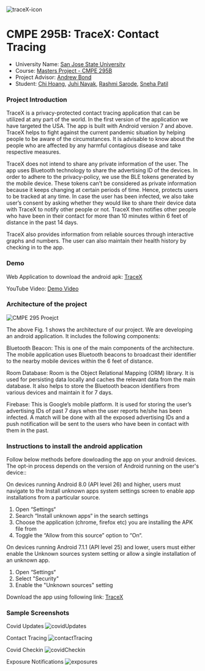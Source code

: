 ![traceX-icon](https://user-images.githubusercontent.com/39228894/118234975-f110ff00-b448-11eb-9738-c7f88e965b62.png)
# CMPE 295B: TraceX: Contact Tracing 
*	University Name: [San Jose State University](http://www.sjsu.edu/) 
*	Course: [Masters Project - CMPE 295B](https://cmpe.sjsu.edu/masters-project)
*	Project Advisor: [Andrew Bond](https://www.linkedin.com/in/ahbond/)
*	Student: [Chi Hoang](https://www.linkedin.com/in/choang102/), [Juhi Nayak](https://www.linkedin.com/in/juhinayak/), [Rashmi Sarode](https://www.linkedin.com/in/rashmisarode), [Sneha Patil](https://www.linkedin.com/in/snehaopatil/)

### Project Introduction
TraceX is a privacy-protected contact tracing application that can be utilized at any part of the world. In the first version of the application we have targeted the USA. The app is built with Android version 7 and above. TraceX helps to fight against the current pandemic situation by helping people to be aware of the circumstances. It is advisable to know about the people who are affected by any harmful contagious disease and take respective measures. 

TraceX does not intend to share any private information of the user. The app uses Bluetooth technology to share the advertising ID of the devices. In order to adhere to the privacy-policy, we use the BLE tokens generated by the mobile device. These tokens can’t be considered as private information because it keeps changing at certain periods of time. Hence, protects users to be tracked at any time. In case the user has been infected, we also take user’s consent by asking whether they would like to share their device data with TraceX to notify other people or not. TraceX then notifies other people who have been in their contact for more than 10 minutes within 6 feet of distance in the past 14 days.

TraceX also provides information from reliable sources through interactive graphs and numbers. The user can also maintain their health history by checking in to the app.

### Demo
Web Application to download the android apk: [TraceX](http://tracex-contacttracing.ml/)

YouTube Video: [Demo Video](https://www.youtube.com/watch?v=WlCmJrduqjA&t=275s)

### Architecture of the project
![CMPE 295 Proejct](https://user-images.githubusercontent.com/39228894/118232036-d0df4100-b444-11eb-9e4b-f7b15dad320c.png)

The above Fig. 1 shows the architecture of our project. We are developing an android application. It includes the following components:

Bluetooth Beacon: This is one of the main components of the architecture. The mobile application uses Bluetooth beacons to broadcast their identifier to the nearby mobile devices within the 6 feet of distance.

Room Database: Room is the Object Relational Mapping (ORM) library. It is used for persisting data locally and caches the relevant data from the main database. It also helps to store the Bluetooth beacon identifiers from various devices and maintain it for 7 days. 

Firebase: This is Google’s mobile platform. It is used for storing the user’s advertising IDs of past 7 days when the user reports he/she has been infected. A match will be done with all the exposed advertising IDs and a push notification will be sent to the users who have been in contact with them in the past.

### Instructions to install the android application
Follow below methods before dowloading the app on your android devices. The opt-in process depends on the version of Android running on the user's device::

On devices running Android 8.0 (API level 26) and higher, users must navigate to the Install unknown apps system settings screen to enable app installations from a particular source.
1. Open “Settings“
2. Search “Install unknown apps“ in the search settings
3. Choose the application (chrome, firefox etc) you are installing the APK file from
4. Toggle the “Allow from this source” option to “On“.

On devices running Android 7.1.1 (API level 25) and lower, users must either enable the Unknown sources system setting or allow a single installation of an unknown app.
1. Open “Settings“
2. Select "Security"
3. Enable the "Unknown sources" setting

Download the app using following link: [TraceX](http://tracex-contacttracing.ml/)

### Sample Screenshots
Covid Updates
![covidUpdates](https://user-images.githubusercontent.com/39228894/118233797-4815d480-b447-11eb-9a33-9d91a9307282.png)

Contact Tracing
![contactTracing](https://user-images.githubusercontent.com/39228894/118234072-b35fa680-b447-11eb-862f-2a12f84a0e62.png)

Covid Checkin
![covidCheckin](https://user-images.githubusercontent.com/39228894/118234402-210bd280-b448-11eb-9b94-f5a5bb382aac.png)

Exposure Notifications
![exposures](https://user-images.githubusercontent.com/39228894/118234445-2ec15800-b448-11eb-8a3b-a7cfd0c22234.png)
